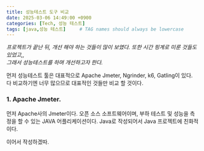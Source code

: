 ```yaml
---
title: 성능테스트 도구 비교
date: 2025-03-06 14:49:00 +0900
categories: [Tech, 성능 테스트]
tags: [java,성능 테스트]     # TAG names should always be lowercase
---
```


*프로젝트가 끝난 뒤, 개선 해야 하는 것들이 많이 보였다. 또한 시간 핑계로 미룬 것들도 있었고,,  
그래서 성능테스트를 하며 개선하고자 한다.*

먼저 성능테스트 툴은 대표적으로 Apache Jmeter, Ngrinder, k6, Gatling이 있다.  
다 비교하기엔 너무 많으므로 대표적인 것들만 비교 할 것이다.

### 1. Apache Jmeter.
먼저 Apache사의 Jmeter이다.
오픈 소스 소프트웨어이며, 부하 테스트 및 성능을 측정을 할 수 있는 JAVA 어플리케이션이다.
Java로 작성되어서 Java 프로젝트에 친화적이다.




이어서 작성하겠따.

